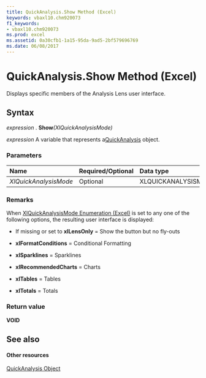 ```yaml
---
title: QuickAnalysis.Show Method (Excel)
keywords: vbaxl10.chm920073
f1_keywords:
- vbaxl10.chm920073
ms.prod: excel
ms.assetid: 0a30cfb1-1a15-95da-9ad5-2bf579696769
ms.date: 06/08/2017
---
```



# QuickAnalysis.Show Method (Excel)

Displays specific members of the Analysis Lens user interface.


## Syntax

 _expression_ . **Show**_(XlQuickAnalysisMode)_

 _expression_ A variable that represents a[QuickAnalysis](Excel.quickanalysis.md) object.


### Parameters



|**Name**|**Required/Optional**|**Data type**|**Description**|
|:-----|:-----|:-----|:-----|
| _XlQuickAnalysisMode_|Optional|XLQUICKANALYSISMODE||

### Remarks

When [XlQuickAnalysisMode Enumeration (Excel)](xlquickanalysismode-enumeration-excel.md) is set to any one of the following options, the resulting user interface is displayed:


- If missing or set to  **xlLensOnly** = Show the button but no fly-outs
    
-  **xlFormatConditions** = Conditional Formatting
    
-  **xlSparklines** = Sparklines
    
-  **xlRecommendedCharts** = Charts
    
-  **xlTables** = Tables
    
-  **xlTotals** = Totals
    

### Return value

 **VOID**


## See also


#### Other resources



[QuickAnalysis Object](Excel.quickanalysis.md)

